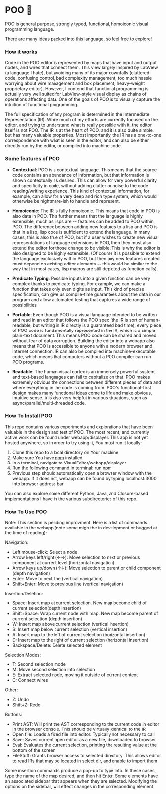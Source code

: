 # POO 💩

POO is general purpose, strongly typed, functional, homoiconic visual programming language.

There are many ideas packed into this language, so feel free to explore!

### How it works 

Code in the POO editor is represented by maps that have input and output nodes, and wires that connect them. This view largely inspired by LabView (a language I hate), but avoiding many of its major downfalls (cluttered code, confusing control, bad complexity management, too much hassle worrying about wire management and box placement, heavy-weight proprietary editor). However, I contend that functional programming is actually very well suited for LabView-style visual display as chains of operations affecting data. One of the goals of POO is to visually capture the intuition of functional programming.

The full specification of any program is determined in the Intermediate Representation (IR). While much of my efforts are currently focused on the editor, and trying to understand what is really possible with it, the editor itself is not POO. The IR is at the heart of POO, and it is also quite simple, but has many valuable properties. Most importantly, the IR has a one-to-one correspondence with what is seen in the editor, and can also be either directly run by the editor, or compiled into machine code. 


### Some features of POO

- **Contextual**: POO is a contextual language. This means that the source code contains an abundance of information, but that information is shown contextually as desired. This can allow for very powerful clarity and specificity in code, without adding clutter or noise to the code reading/writing experience. This kind of contextual information, for example, can allow for a very deep and rich type system, which would otherwise be nightmare-ish to handle and represent.

- **Homoiconic**: The IR is fully homoiconic. This means that code in POO is also data in POO. This further means that the language is highly extensible, much as lisps are -- features can be added to POO within POO. The difference between adding new features to a lisp and POO is that in a lisp, lisp code is sufficient to extend the language. In many cases, this is also true of POO, but if a user wishes to create new visual representations of language extensions in POO, then they must also extend the editor for those change to be visible. This is why the editor is also designed to be highly extensible. (Of course it is possible to extend the language exclusively within POO, but then any new features created must depend on existing editor elements -- this would be similar to the way that in most cases, lisp macros are still depicted as function calls).

- **Predicate Typing**: Possible inputs into a given function can be very complex thanks to predicate typing. For example, we can make a function that takes only even digits as input. This kind of precise specification, can give us compile-time guarantees about the data in our program and allow automated testing that captures a wide range of possibilities

- **Portable**: Even though POO is a visual language intended to be written and read in an editor that follows the POO spec (the IR is sort of human-readable, but writing in IR directly is a guaranteed bad time), every piece of POO code is fundamentally represented in the IR, which is a simple plain-text document. This means POO code can be shared and moved without fear of data corruption. Building the editor into a webapp also means that POO is accessible to anyone with a modern browser and internet connection. IR can also be compiled into machine-executable code, which means that computers without a POO compiler can run POO programs.

- **Readable**: The human visual cortex is an immensely powerful system, and text-based languages can fail to capitalize on that. POO makes extremely obvious the connections between different pieces of data and where everything in the code is coming from. POO's functional-first design makes many functional ideas come to life and make obvious, intuitive sense. It is also very helpful in various situations, such as async/parallel/multi-threaded code.


### How To Install POO

This repo contains various experiments and explorations that have been valuable in the design and test of POO. The most recent, and currently active work can be found under webapp/displayer. This app is not yet hosted anywhere, so in order to try using it, You must run it locally: 
1) Clone this repo to a local directory on Your machine
2) Make sure You have [npm](https://docs.npmjs.com/downloading-and-installing-node-js-and-npm) installed
3) In a terminal, navigate to VisualEditor/webapp/displayer
4) Run the following command in terminal: run npm
5) Previous step should automatically open a browser window with the webapp. If it does not, webapp can be found by typing localhost:3000 into browser address bar 

You can also explore some different Python, Java, and Closure-based implementations I have in the various subdirectories of this repo. 

### How To Use POO

Note: This section is pending improvment.
Here is a list of commands available in the webapp (note some migh tbe in development or bugged at the time of reading): 

Navigation:
- Left mouse-click: Select a node
- Arrow keys left/right (←→): Move selection to next or previous component at current level (horizontal navigation)
- Arrow keys up/down (↑↓): Move selection to parent or child component (depth navigation)
- Enter: Move to next line (vertical navigation)
- Shift+Enter: Move to previous line (vertical navigation)

Insertion/Deletion:
- Space: Insert map at current selection. New map become child of current selection(depth insertion)
- Shift+Space: Wrap current  node with map. New map become parent of current selection (depth insertion)
- W: Insert map above current selection (vertical insertion)
- S: Insert map below current selection (vertical insertion)
- A: Insert map to the left of current selection (horizontal insertion)
- D: Insert map to the right of current selection (horizontal insertion)
- Backspace/Delete: Delete selected element

Selection Modes:
- T: Second selection mode
- M: Move second selection into selection
- E: Extract selected node, moving it outside of current context
- C: Connect wires

Other:
- Z: Undo
- Shift+Z: Redo

Buttons:
- Print AST: Will print the AST corresponding to the current code in editor in the browser console. This should be virtually identical to the IR
- Open file: Loads a fixed file into editor. Typically not necessary to call
- Save: Saves current open editor as a new file, downloaded to browser
- Eval: Evaluates the current selection, printing the resulting value at the bottom of the screen
- FileStuff: Grants browser access to selected directory. This allows editor to read IRs that may be located in select dir, and enable to import them

Some insertion commands produce a pop-up to type into. In these cases, type the name of the map desired, and then hit Enter.
Some elements have an associated sidebar that appears when they are selected. Modifying the options on the sidebar, will effect changes in the corresponding element



